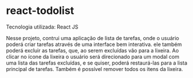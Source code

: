 # react-todolist
Tecnologia utilizada: React JS

Nesse projeto, contrui uma aplicação de lista de tarefas, onde o usuário 
poderá criar tarefas através de uma interface bem interativa.
ele também poderá excluir as tarefas, que, ao serem excluídas vão para a lixeira. 
Ao clicar no ícone da lixeira o usuário será direcionado para um modal com  uma lista 
das tarefas excluídas, e se quiser, poderá restaurá-las para a lista principal de tarefas. 
Também é possível remover todos os itens da lixeira. 
